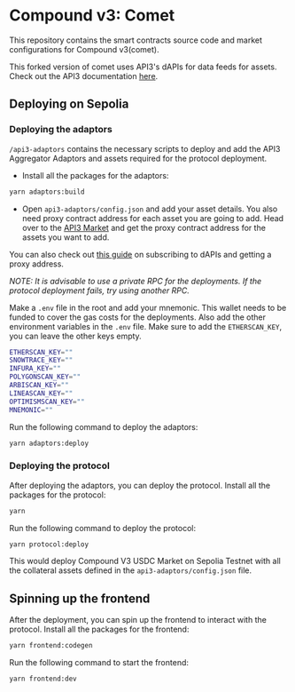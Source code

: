 # Compound v3: Comet

This repository contains the smart contracts source code and market configurations for Compound v3(comet).

This forked version of comet uses API3's dAPIs for data feeds for assets. Check out the API3 documentation [here](https://docs.api3.org/). 

## Deploying on Sepolia

### Deploying the adaptors

`/api3-adaptors` contains the necessary scripts to deploy and add the API3 Aggregator Adaptors and assets required for the protocol deployment.

- Install all the packages for the adaptors:

```bash
yarn adaptors:build
```

- Open `api3-adaptors/config.json` and add your asset details. You also need proxy contract address for each asset you are going to add. Head over to the [API3 Market](https://market.api3.org/) and get the proxy contract address for the assets you want to add.

You can also check out [this guide](https://docs.api3.org/guides/dapis/subscribing-to-dapis/) on subscribing to dAPIs and getting a proxy address.

*NOTE: It is advisable to use a private RPC for the deployments. If the protocol deployment fails, try using another RPC.*

Make a `.env` file in the root and add your mnemonic. This wallet needs to be funded to cover the gas costs for the deployments. Also add the other environment variables in the `.env` file. Make sure to add the `ETHERSCAN_KEY`, you can leave the other keys empty.

```bash
ETHERSCAN_KEY=""
SNOWTRACE_KEY=""
INFURA_KEY=""
POLYGONSCAN_KEY=""
ARBISCAN_KEY=""
LINEASCAN_KEY=""
OPTIMISMSCAN_KEY=""
MNEMONIC=""
```

Run the following command to deploy the adaptors:

```bash
yarn adaptors:deploy
```

### Deploying the protocol

After deploying the adaptors, you can deploy the protocol. Install all the packages for the protocol:

```bash
yarn
```

Run the following command to deploy the protocol:

```bash
yarn protocol:deploy
```

This would deploy Compound V3 USDC Market on Sepolia Testnet with all the collateral assets defined in the `api3-adaptors/config.json` file.

## Spinning up the frontend

After the deployment, you can spin up the frontend to interact with the protocol. Install all the packages for the frontend:

```bash
yarn frontend:codegen
```

Run the following command to start the frontend:

```bash
yarn frontend:dev
```